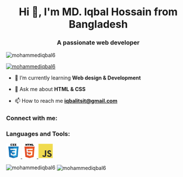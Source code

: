 <h1 align="center">Hi 👋, I'm MD. Iqbal Hossain from Bangladesh</h1>
<h3 align="center">A passionate web developer</h3>

<p align="left"> <img src="https://komarev.com/ghpvc/?username=mohammediqbal6&label=Profile%20views&color=0e75b6&style=flat" alt="mohammediqbal6" /> </p>

<p align="left"> <a href="https://github.com/ryo-ma/github-profile-trophy"><img src="https://github-profile-trophy.vercel.app/?username=mohammediqbal6" alt="mohammediqbal6" /></a> </p>

- 🌱 I’m currently learning **Web design & Development**

- 💬 Ask me about **HTML & CSS**

- 📫 How to reach me **iqbalitsit@gmail.com**

<h3 align="left">Connect with me:</h3>
<p align="left">
</p>

<h3 align="left">Languages and Tools:</h3>
<p align="left"> <a href="https://www.w3schools.com/css/" target="_blank" rel="noreferrer"> <img src="https://raw.githubusercontent.com/devicons/devicon/master/icons/css3/css3-original-wordmark.svg" alt="css3" width="40" height="40"/> </a> <a href="https://www.w3.org/html/" target="_blank" rel="noreferrer"> <img src="https://raw.githubusercontent.com/devicons/devicon/master/icons/html5/html5-original-wordmark.svg" alt="html5" width="40" height="40"/> </a> <a href="https://developer.mozilla.org/en-US/docs/Web/JavaScript" target="_blank" rel="noreferrer"> <img src="https://raw.githubusercontent.com/devicons/devicon/master/icons/javascript/javascript-original.svg" alt="javascript" width="40" height="40"/> </a> </p>

<p><img align="left" src="https://github-readme-stats.vercel.app/api/top-langs?username=mohammediqbal6&show_icons=true&locale=en&layout=compact" alt="mohammediqbal6" /></p>

<p>&nbsp;<img align="center" src="https://github-readme-stats.vercel.app/api?username=mohammediqbal6&show_icons=true&locale=en" alt="mohammediqbal6" /></p>
